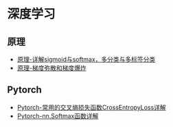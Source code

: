# 深度学习

## 原理
* [原理-详解sigmoid与softmax，多分类与多标签分类](./2021/2021-04/2021-04-12/原理-详解sigmoid与softmax，多分类与多标签分类.md)
* [原理-梯度弥散和梯度爆炸](./2021/2021-04/2021-04-12/原理-梯度弥散和梯度爆炸.md)

## Pytorch
* [Pytorch-常用的交叉熵损失函数CrossEntropyLoss详解](./2021/2021-03/2021-03-11/Pytorch-常用的交叉熵损失函数CrossEntropyLoss详解.md)
* [Pytorch-nn.Softmax函数详解](./2021/2021-03/2021-03-12/Pytorch-nn.Softmax函数详解.md)
